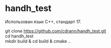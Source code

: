 # handh_test

Использован язык C++, стандарт 17. 

git clone https://github.com/cdrann/handh_test.git  
cd handh_test  
mkdir build & cd build & cmake ..  

